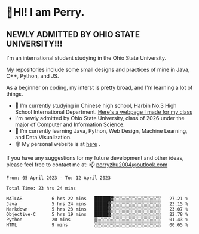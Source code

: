 # 🌄HI! I am Perry. <br> #
## NEWLY ADMITTED BY OHIO STATE UNIVERSITY!!! ##  
I'm an international student studying in the Ohio State University. <br>

My repositories include some small designs and practices of mine in Java, C++, Python, and JS. <br>

As a beginner on coding, my interst is pretty broad, and I'm learning a lot of things. <br>
- 🔭 I’m currently studying in Chinese high school, Harbin No.3 High School International Department. [Here's a webpage I made for my class](https://perry2004.github.io/weirdos/)
- I'm newly admitted by Ohio State University, class of 2026 under the major of Computer and Information Science. 
- 🌱 I’m currently learning Java, Python, Web Design, Machine Learning, and Data Visualization. 
- 🕸️ My personal website is at <a href="https://zhu-yp.cn">here</a> .  

If you have any suggestions for my future development and other ideas, please feel free to contact me at: 📫 [perryzhu2004@outlook.com](mailto:perryzhu2004@outlook.com)

<!--START_SECTION:waka-->

```text
From: 05 April 2023 - To: 12 April 2023

Total Time: 23 hrs 24 mins

MATLAB           6 hrs 22 mins   ██████▓░░░░░░░░░░░░░░░░░░   27.21 %
Java             5 hrs 24 mins   █████▓░░░░░░░░░░░░░░░░░░░   23.15 %
Markdown         5 hrs 23 mins   █████▓░░░░░░░░░░░░░░░░░░░   23.07 %
Objective-C      5 hrs 19 mins   █████▓░░░░░░░░░░░░░░░░░░░   22.78 %
Python           20 mins         ▒░░░░░░░░░░░░░░░░░░░░░░░░   01.43 %
HTML             9 mins          ░░░░░░░░░░░░░░░░░░░░░░░░░   00.65 %
```

<!--END_SECTION:waka-->